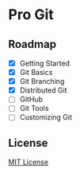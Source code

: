 # Pro Git

## Roadmap

- [x] Getting Started
- [x] Git Basics
- [x] Git Branching
- [x] Distributed Git
- [ ] GitHub
- [ ] Git Tools
- [ ] Customizing Git

## License

[MIT License](LICENSE.md)
